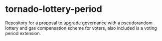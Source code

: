 # tornado-lottery-period
Repository for a proposal to upgrade governance with a pseudorandom lottery and gas compensation scheme for voters, also included is a voting period extension.